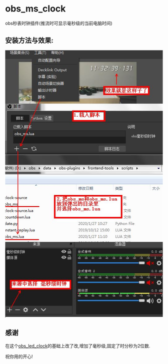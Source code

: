 # obs_ms_clock
obs秒表时钟插件(推流时可显示毫秒级的当前电脑时间)

## 安装方法与效果:

![install](https://github.com/imfuding/obs_ms_clock/blob/master/install.jpg?raw=true)

## 感谢

在这个[obs_led_clock](https://github.com/lulersoft/obs_led_clock)的基础上改了改,增加了毫秒级,固定了时分秒为2位数.

祝你用的开心!
